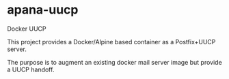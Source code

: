 # apana-uucp
Docker UUCP

This project provides a Docker/Alpine based container as a Postfix+UUCP server. 

The purpose is to augment an existing docker mail server image but provide a UUCP handoff. 
